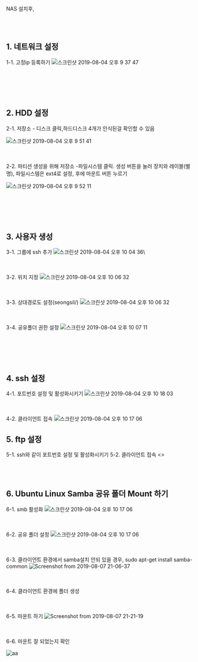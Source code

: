 NAS 설치후,

<br/><br/>
## 1. 네트워크 설정
1-1. 고정ip 등록하기
![스크린샷 2019-08-04 오후 9 37 47](https://user-images.githubusercontent.com/44438752/62423911-49f32580-b702-11e9-8fe9-08f8b220e481.png)

<br/><br/><br/><br/>

## 2. HDD 설정
2-1. 저장소 - 디스크 클릭,하드디스크 4개가 인식된걸 확인할 수 있음


![스크린샷 2019-08-04 오후 9 51 41](https://user-images.githubusercontent.com/44438752/62423931-8e7ec100-b702-11e9-95a6-8039568bd8e2.png)

<br/><br/>
2-2. 파티션 생성을 위해 저장소 -파일시스템 클릭. 생성 버튼을 눌러 장치와 레이블(별명), 파일시스템은 ext4로 설정, 후에 마운트 버튼 누르기

![스크린샷 2019-08-04 오후 9 52 11](https://user-images.githubusercontent.com/44438752/62423946-d0a80280-b702-11e9-99cf-14696d7a914f.png)

<br/><br/><br/><br/>

## 3. 사용자 생성

3-1. 그룹에 ssh 추가
![스크린샷 2019-08-04 오후 10 04 36](https://user-images.githubusercontent.com/44438752/62424058-7e67e100-b704-11e9-905c-5f8689216458.png)\

<br/><br/>
3-2. 위치 지정
![스크린샷 2019-08-04 오후 10 06 32](https://user-images.githubusercontent.com/44438752/62424064-8758b280-b704-11e9-9780-6bac0d394f32.png)

<br/><br/>
3-3. 상대경로도 설정(seongsil/)
![스크린샷 2019-08-04 오후 10 06 32](https://user-images.githubusercontent.com/44438752/62618884-553b9080-b950-11e9-8f3f-b536a80417f8.png)


<br/><br/>
3-4. 공유폴더 권한 설정
![스크린샷 2019-08-04 오후 10 07 11](https://user-images.githubusercontent.com/44438752/62424075-ac4d2580-b704-11e9-93fc-25784a9d572b.png)


<br/><br/><br/><br/>

## 4. ssh 설정 
4-1. 포트번호 설정 및 활성화시키기
![스크린샷 2019-08-04 오후 10 18 03](https://user-images.githubusercontent.com/44438752/62424153-c63b3800-b705-11e9-8d7b-7a1152292621.png)

<br/><br/>
4-2. 클라이언트 접속
![스크린샷 2019-08-04 오후 10 17 06](https://user-images.githubusercontent.com/44438752/62424155-d05d3680-b705-11e9-8670-f32f11cb40fe.png)

## 5. ftp 설정
5-1. ssh와 같이 포트번호 설정 및 활성화시키기
5-2. 클라이언트 접속
<>
<br/><br/><br/><br/>

## 6. Ubuntu Linux Samba 공유 폴더 Mount 하기 
6-1. smb 활성화
![스크린샷 2019-08-04 오후 10 17 06](https://user-images.githubusercontent.com/44438752/62620486-6ab2b980-b954-11e9-9b6d-826fb7086e1f.png)

<br/><br/>
6-2. 공유 폴더 설정
![스크린샷 2019-08-04 오후 10 17 06](https://user-images.githubusercontent.com/44438752/62620499-6e464080-b954-11e9-94fc-685fc349084c.png)

<br/><br/>
6-3. 클라이언트 환경에서 samba설치 안되 있을 경우, sudo apt-get install samba-common
![Screenshot from 2019-08-07 21-06-37](https://user-images.githubusercontent.com/44438752/62622674-dea39080-b959-11e9-9b51-b15adb1c591c.png)

<br/><br/>
6-4. 클라이언트 환경에 폴더 생성

<br/><br/>
6-5. 마운트 하기
![Screenshot from 2019-08-07 21-21-19](https://user-images.githubusercontent.com/44438752/62622679-e06d5400-b959-11e9-8a44-49dbe3c3e4c3.png)

<br/><br/>
6-6. 마운트 잘 되었는지 확인

![aa](https://user-images.githubusercontent.com/44438752/62622990-aea8bd00-b95a-11e9-8ac1-70cee0650ab5.png)


